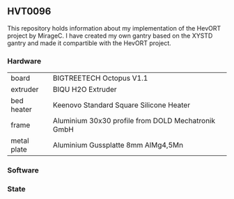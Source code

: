 HVT0096
------------
This repository holds information about my implementation of the HevORT project by MirageC.
I have created my own gantry based on the XYSTD gantry and made it compartible with the HevORT project.

### Hardware

|             |                                                    |
|-------------|----------------------------------------------------|
| board       | BIGTREETECH Octopus V1.1                           |
| extruder    | BIQU H2O Extruder                                  |
| bed heater  | Keenovo Standard Square Silicone Heater            |
| frame       | Aluminium 30x30 profile from DOLD Mechatronik GmbH |
| metal plate | Aluminium Gussplatte 8mm AlMg4,5Mn                 |

### Software

### State

